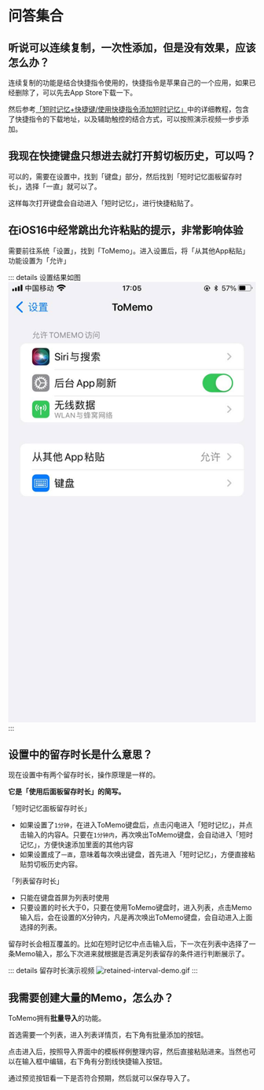 # 问答集合

## 听说可以连续复制，一次性添加，但是没有效果，应该怎么办？
连续复制的功能是结合快捷指令使用的，快捷指令是苹果自己的一个应用，如果已经删除了，可以先去App Store下载一下。

然后参考[「短时记忆+快捷键/使用快捷指令添加短时记忆」](/short-term-memory-advance/)中的详细教程，包含了快捷指令的下载地址，以及辅助触控的结合方式，可以按照演示视频一步步添加。

## 我现在快捷键盘只想进去就打开剪切板历史，可以吗？
可以的，需要在设置中，找到「键盘」部分，然后找到「短时记忆面板留存时长」，选择「一直」就可以了。

这样每次打开键盘会自动进入「短时记忆」，进行快捷粘贴了。

## 在iOS16中经常跳出允许粘贴的提示，非常影响体验
需要前往系统「设置」，找到「ToMemo」。进入设置后，将「从其他App粘贴」功能设置为「允许」

::: details 设置结果如图
![ios16-paste-warning.jpg](/images/questions/ios16-paste-warning.jpg)
:::

## 设置中的留存时长是什么意思？
现在设置中有两个留存时长，操作原理是一样的。

**它是「使用后面板留存时长」的简写。**

「短时记忆面板留存时长」
- 如果设置了`1分钟`，在进入ToMemo键盘后，点击闪电进入「短时记忆」，并点击输入的内容A。只要在`1分钟内`，再次唤出ToMemo键盘，会自动进入「短时记忆」，方便快速添加里面的其他内容
- 如果设置成了`一直`，意味着每次唤出键盘，首先进入「短时记忆」，方便直接粘贴剪切板历史内容。

「列表留存时长」
- 只能在键盘首屏为列表时使用
- 只要设置的时长大于0，只要在使用ToMemo键盘时，进入列表，点击Memo输入后，会在设置的X分钟内，凡是再次唤出ToMemo键盘，会自动进入上面选择的列表。

留存时长会相互覆盖的。比如在短时记忆中点击输入后，下一次在列表中选择了一条Memo输入，那么下次进来就根据是否满足列表留存的条件进行判断展示了。

::: details 留存时长演示视频
![retained-interval-demo.gif](/images/questions/retained-interval-demo.gif)
:::

## 我需要创建大量的Memo，怎么办？
ToMemo拥有**批量导入**的功能。

首选需要一个列表，进入列表详情页，右下角有批量添加的按钮。

点击进入后，按照导入界面中的模板样例整理内容，然后直接粘贴进来。当然也可以在输入框中编辑，右下角有分割线快捷输入按钮。

通过预览按钮看一下是否符合预期，然后就可以保存导入了。
